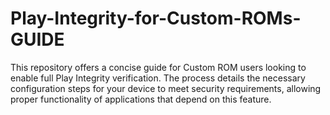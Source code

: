 # Play-Integrity-for-Custom-ROMs-GUIDE
This repository offers a concise guide for Custom ROM users looking to enable full Play Integrity verification. The process details the necessary configuration steps for your device to meet security requirements, allowing proper functionality of applications that depend on this feature.
